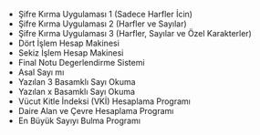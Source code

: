 - Şifre Kırma Uygulaması 1 (Sadece Harfler İcin)
- Şifre Kırma Uygulaması 2 (Harfler ve Sayılar)
- Şifre Kırma Uygulaması 3 (Harfler, Sayılar ve Özel Karakterler)
- Dört İşlem Hesap Makinesi
- Sekiz İşlem Hesap Makinesi
- Final Notu Degerlendirme Sistemi
- Asal Sayı mı
- Yazılan 3 Basamklı Sayı Okuma
- Yazılan x Basamklı Sayı Okuma
- Vücut Kitle İndeksi (VKİ) Hesaplama Programı
- Daire Alan ve Çevre Hesaplama Programı
- En Büyük Sayıyı Bulma Programı